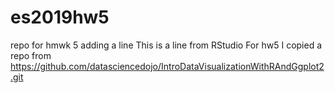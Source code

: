 # es2019hw5
repo for hmwk 5
adding a line
This is a line from RStudio
For hw5 I copied a repo from https://github.com/datasciencedojo/IntroDataVisualizationWithRAndGgplot2.git
